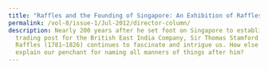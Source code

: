 ```yaml
---
title: "Raffles and the Founding of Singapore: An Exhibition of Raffles’ Letters"
permalink: /vol-8/issue-1/Jul-2012/director-column/
description: Nearly 200 years after he set foot on Singapore to establish a
  trading post for the British East India Company, Sir Thomas Stamford Bingley
  Raffles (1781–1826) continues to fascinate and intrigue us. How else can you
  explain our penchant for naming all manners of things after him?
---
```

